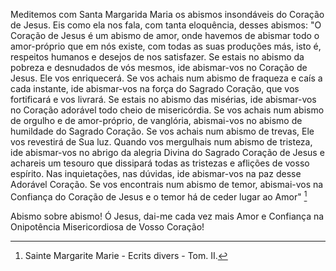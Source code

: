 Meditemos com Santa Margarida Maria os abismos insondáveis do Coração de Jesus. Eis como ela nos fala, com tanta eloquência, desses abismos: "O Coração de Jesus é um abismo de amor, onde havemos de abismar todo o amor-próprio que em nós existe, com todas as suas produções más, isto é, respeitos humanos e desejos de nos satisfazer. Se estais no abismo da pobreza e desnudados de vós mesmos, ide abismar-vos no Coração de Jesus. Ele vos enriquecerá. Se vos achais num abismo de fraqueza e caís a cada instante, ide abismar-vos na força do Sagrado Coração, que vos fortificará e vos livrará. Se estais no abismo das misérias, ide abismar-vos no Coração adorável todo cheio de misericórdia. Se vos achais num abismo de orgulho e de amor-próprio, de vanglória, abismai-vos no abismo de humildade do Sagrado Coração. Se vos achais num abismo de trevas, Ele vos revestirá de Sua luz. Quando vos mergulhais num abismo de tristeza, ide abismar-vos no abrigo da alegria Divina do Sagrado Coração de Jesus e achareis um tesouro que dissipará todas as tristezas e aflições de vosso espírito. Nas inquietações, nas dúvidas, ide abismar-vos na paz desse Adorável Coração. Se vos encontrais num abismo de temor, abismai-vos na Confiança do Coração de Jesus e o temor há de ceder lugar ao Amor" [^1]

Abismo sobre abismo! Ó Jesus, dai-me cada vez mais Amor e Confiança na Onipotência Misericordiosa de Vosso Coração!

[^1]: Sainte Margarite Marie - Ecrits divers - Tom. II.